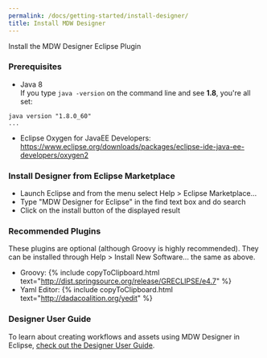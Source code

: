 ```yaml
---
permalink: /docs/getting-started/install-designer/
title: Install MDW Designer
---
```


<script>
function copyToClipboard() {
  console.log("COPY TO CLIPBOARD");
  // var element = document.getElementById('input');
  // element.select();
  // document.execCommand('copy');
  // element.blur();
}
</script>

Install the MDW Designer Eclipse Plugin

### Prerequisites
  - Java 8   
  If you type `java -version` on the command line and see **1.8**, you're all set:
  ```
  java version "1.8.0_60"
  ...
  ```
  - Eclipse Oxygen for JavaEE Developers:<br>
    <https://www.eclipse.org/downloads/packages/eclipse-ide-java-ee-developers/oxygen2>  
  
### Install Designer from Eclipse Marketplace
  - Launch Eclipse and from the menu select Help > Eclipse Marketplace...
  - Type "MDW Designer for Eclipse" in the find text box and do search
  - Click on the install button of the displayed result
  
### Recommended Plugins
  These plugins are optional (although Groovy is highly recommended).
  They can be installed through Help > Install New Software... the same as above.
  - Groovy: {% include copyToClipboard.html text="http://dist.springsource.org/release/GRECLIPSE/e4.7" %}
  - Yaml Editor: {% include copyToClipboard.html text="http://dadacoalition.org/yedit" %}

### Designer User Guide
  To learn about creating workflows and assets using MDW Designer in Eclipse,
  [check out the Designer User Guide](../../designer/user-guide).
